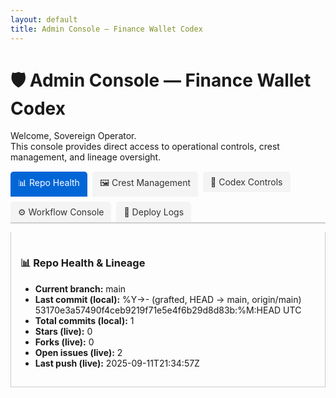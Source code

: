 ```yaml
---
layout: default
title: Admin Console — Finance Wallet Codex
---
```


# 🛡️ Admin Console — Finance Wallet Codex

Welcome, Sovereign Operator.  
This console provides direct access to operational controls, crest management, and lineage oversight.

<div class="tabs">
  <ul class="tab-links">
    <li class="active"><a href="#admin-tab1">📊 Repo Health</a></li>
    <li><a href="#admin-tab2">🖼 Crest Management</a></li>
    <li><a href="#admin-tab3">📜 Codex Controls</a></li>
    <li><a href="#admin-tab4">⚙️ Workflow Console</a></li>
    <li><a href="#admin-tab5">📄 Deploy Logs</a></li>
  </ul>

  <div class="tab-content">
    <div id="admin-tab1" class="tab active">
      <h3>📊 Repo Health & Lineage</h3>
      <ul>
        <li><strong>Current branch:</strong> main</li>
        <li><strong>Last commit (local):</strong> %Y->- (grafted, HEAD -> main, origin/main) 53170e3a57490f4ceb9219f71e5e4f6b29d8d83b:%M:HEAD UTC</li>
        <li><strong>Total commits (local):</strong> 1</li>
        <li><strong>Stars (live):</strong> 0</li>
        <li><strong>Forks (live):</strong> 0</li>
        <li><strong>Open issues (live):</strong> 2</li>
        <li><strong>Last push (live):</strong> 2025-09-11T21:34:57Z</li>
      </ul>
    </div>
    <div id="admin-tab2" class="tab">
      <h3>🖼 Crest Management</h3>
      <p><a href="../assets/impact-crests/">View all crests</a></p>
    </div>
    <div id="admin-tab3" class="tab">
      <h3>📜 Codex Index Controls</h3>
      <p><a href="../codex-index.md">Regenerate Codex Index</a> (auto-updates on push)</p>
    </div>
    <div id="admin-tab4" class="tab">
      <h3>⚙️ Workflow Console</h3>
      <ul>
        <li><a href="https://github.com/Alli-Adeleke/finance-wallet-onboarding/actions">View Actions</a></li>
        <li><a href="https://github.com/Alli-Adeleke/finance-wallet-onboarding/actions/workflows/pages.yml">Trigger Pages Deploy</a></li>
      </ul>
    </div>
    <div id="admin-tab5" class="tab">
      <h3>📄 Pages Deploy Log</h3>
      <p><a href="https://github.com/Alli-Adeleke/finance-wallet-onboarding/actions/workflows/pages.yml">Latest Deploy Logs</a></p>
    </div>
  </div>
</div>

<style>
.tabs { margin-top: 15px; }
.tab-links { list-style: none; padding: 0; display: flex; flex-wrap: wrap; gap: 8px; border-bottom: 2px solid #ccc; }
.tab-links li { margin: 0; }
.tab-links a { display: block; padding: 8px 12px; background: #f4f4f4; color: #333; text-decoration: none; border-radius: 5px 5px 0 0; }
.tab-links li.active a { background: #0366d6; color: #fff; }
.tab-content .tab { display: none; padding: 15px; border: 1px solid #ccc; border-top: none; }
.tab-content .tab.active { display: block; }
</style>

<script>
document.addEventListener("DOMContentLoaded", function() {
  const tabs = document.querySelectorAll(".tab-links a");
  const contents = document.querySelectorAll(".tab");
  tabs.forEach(tab => {
    tab.addEventListener("click", function(e) {
      e.preventDefault();
      const target = this.getAttribute("href");
      tabs.forEach(t => t.parentElement.classList.remove("active"));
      contents.forEach(c => c.classList.remove("active"));
      this.parentElement.classList.add("active");
      document.querySelector(target).classList.add("active");
    });
  });
});
</script>
